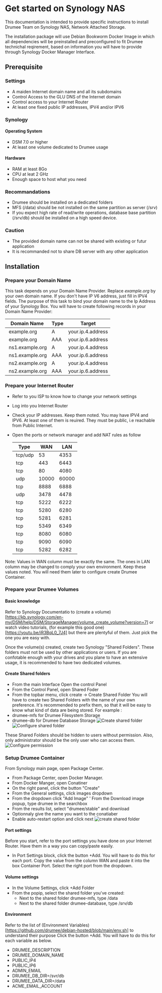 # Get started on Synology NAS
This documentation is intended to provide specific instructions to install Drumee Team on Synology NAS, Network Attached Storage. 

The installation package will use Debian Bookworm Docker Image in which all dependencies will be preinstalled and preconfigured to fit Drumee technichal reqirement, based on information you will have to provide through Synology Docker Manager Interface.

## Prerequisite

### Settings
- A maiden Internet domain name and all its subdomains
- Control Access to the GLU DNS of the Internet domain
- Control access to your Internet Router
- At least one fixed public IP addresses, IPV4 and/or IPV6

### Synology
#### Operating System
- DSM 7.0 or higher
- At least one volume dedicated to Drumee usage

#### Hardware
- RAM at least 8Go
- CPU at leat 2 GHz
- Enough space to host what you need 

### Recommandations
- Drumee should be installed on a dedicated folders
- MFS (/data) should be not installed on the same partition as server (/srv)
- If you expect high rate of read/write operations, database base partition (/srv/db) should be installed on a high speed device.

### Caution
- The provided domain name can not be shared with existing or futur application
- It is recommanded not to share DB server with any other application

## Installation 
### Prepare your Domain Name
This task depends on your Domain Name Provider. Replace *example.org* by your own domain name. If you don't have IP V6 address, just fill in IPV4 fields.
The purpose of this task to bind your domain name to the Ip Address of your Synology Box. You will have to create following records in your Domain Name Provider:

  | Domain Name      |  Type  | Target             |
  |------------------|--------|--------------------|
  | example.org      | A      | your.ip.4.address  |
  | example.org      | AAA    | your.ip.6.address  |
  | ns1.example.org  | A      | your.ip.4.address  |
  | ns1.example.org  | AAA    | your.ip.6.address  |
  | ns2.example.org  | A      | your.ip.4.address  |
  | ns2.example.org  | AAA    | your.ip.6.address  |

### Prepare your Internet Router
- Refer to you ISP to know how to change your network settings
- Log into you Internet Router
- Check your IP addresses. Keep them noted. You may have IPV4 and IPV6. At least one of them is reuired. They must be public, i.e reachable from Public Internet.
- Open the ports or network manager and add NAT rules as follow

  | Type    |  WAN  | LAN   |
  |---------|-------|-------|
  | tcp/udp | 53    | 4353  |
  | tcp     | 443   | 6443  |
  | tcp     | 80    | 4080  |
  | udp     | 10000 | 60000 |
  | tcp     | 8888  | 6888  |
  | udp     | 3478  | 4478  |
  | tcp     | 5222  | 6222  |
  | tcp     | 5280  | 6280  |
  | tcp     | 5281  | 6281  |
  | tcp     | 5349  | 6349  |
  | tcp     | 8080  | 6080  |
  | tcp     | 9090  | 6090  |
  | tcp     | 5282  | 6282  |

Note: Values in WAN column must be exactly the same. The ones in LAN column may be changed to comply your own environment. Keep these values noted. You will need them later to configure create Drumee Container.

### Prepare your Drumee Volumes
#### Basic knowledge
Refer to Synology Documentatio to (create a volume) [https://kb.synology.com/en-my/DSM/help/DSM/StorageManager/volume_create_volume?version=7] or watch video tutorials, (for example this good one) [https://youtu.be/iR3BqL0_7J4] but there are plentyful of them. Just pick the one you are easy with.

Once the volume(s) created, create two Synology "Shared Folders". These folders must not be used by other applications or users. If you are confotable enough with your drives and you plane to have an extensive usage, it is recommended to have two dedicated volumes.

#### Create Shared folders
- From the main Interface Open the control Panel
- From the Control Panel, open Shared Foder
- From the topbar menu, click create -> Create Shared Folder
You will have to create two Shared Folders with the name of your own preference. It's recommended to prefix them, so that it will be easy to know what kind of data are being stored. For example : 
- drumee-mfs for Drumee Filesystem Storage 
- drumee-db for Drumee Database Storage
![Create shared folder](https://github.com/drumee/synology-hosted/blob/main/images/create-shared-folder.png)
![Configure shared folder](https://github.com/drumee/synology-hosted/blob/main/images/setup-shared-folder.png)

These Shared Folders should be hidden to users without permission. Also, only administrator should be the only user who can access them.
![Configure permission](https://github.com/drumee/synology-hosted/blob/main/images/setup-permission.png)

### Setup Drumee Container
From Synology main page, open Package Center. 
- From Package Center, open Docker Manager. 
- From Docker Manger, open Conatiner
- On the right panel, click the button "Create"
- From the General settings, click images dropdown
- From the dropdown click "Add Image"
' From the Download image popup, type drumee in the searchbox
- From the results list, select "drumee/stable" and download
- Optionnaly give the name you want to the conatiaber
- Enable auto-restart option and click next
  ![create shared folder](https://github.com/drumee/synology-hosted/blob/main/images/create-container.png)

#### Port settings
Before you start, refer to the port settings you have done on your Internet Router. Have them in a way you can copy/paste easily. 
- In Port Settings block, click the button +Add. You will have to do this for each port. Copy the value from the column WAN and paste it into the box Container Port. Select the right port from the dropdown.

#### Volume settings
- In the Volume Settings, click +Add Folder
- From the popip, select the shared folder you've created:
  * Next to the shared folder drumee-mfs, type /data
  * Next to the shared folder drumee-database, type /srv/db

#### Environment
Refer to the list of (Environment Variables) [https://github.com/drumee/debian-hosted/blob/main/env.sh] to understand their purpose
Click the button +Add. You will have to do this for each variable as below. 
- DRUMEE_DESCRIPTION
- DRUMEE_DOMAIN_NAME
- PUBLIC_IP4
- PUBLIC_IP6
- ADMIN_EMAIL
- DRUMEE_DB_DIR=/svr/db
- DRUMEE_DATA_DIR=/data
- ACME_EMAIL_ACCOUNT
